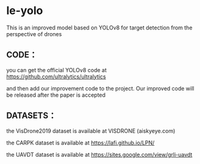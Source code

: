 # le-yolo
This is an improved model based on YOLOv8 for target detection from the perspective of drones

## CODE：
you can get the official  YOLOv8 code at https://github.com/ultralytics/ultralytics

and then add our improvement code to the project.
Our improved code will be released after the paper is accepted

## DATASETS：

the VisDrone2019 dataset is available at VISDRONE (aiskyeye.com)

the CARPK dataset is available at https://lafi.github.io/LPN/

the UAVDT dataset is available at https://sites.google.com/view/grli-uavdt
